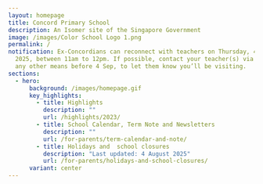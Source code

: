 ```yaml
---
layout: homepage
title: Concord Primary School
description: An Isomer site of the Singapore Government
image: /images/Color School Logo 1.png
permalink: /
notification: Ex-Concordians can reconnect with teachers on Thursday, 4 Sep
  2025, between 11am to 12pm. If possible, contact your teacher(s) via email or
  any other means before 4 Sep, to let them know you’ll be visiting.
sections:
  - hero:
      background: /images/homepage.gif
      key_highlights:
        - title: Highlights
          description: ""
          url: /highlights/2023/
        - title: School Calendar, Term Note and Newsletters
          description: ""
          url: /for-parents/term-calendar-and-note/
        - title: Holidays and  school closures
          description: "Last updated: 4 August 2025"
          url: /for-parents/holidays-and-school-closures/
      variant: center
---
```

